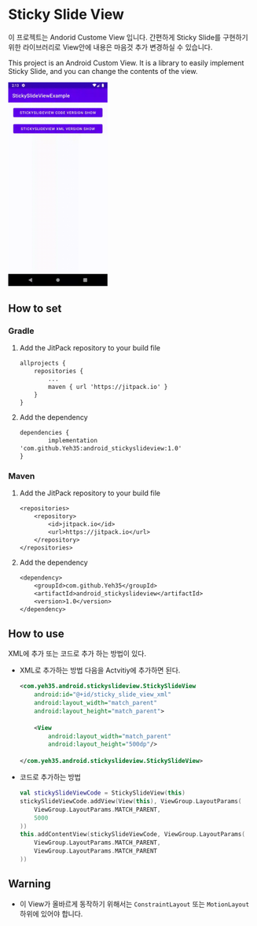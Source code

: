 # Sticky Slide View

이 프로젝트는 Andorid Custome View 입니다.
간편하게 Sticky Slide를 구현하기 위한 라이브러리로 View안에 내용은 마음것 추가 변경하실 수 있습니다.

This project is an Android Custom View.
It is a library to easily implement Sticky Slide, and you can change the contents of the view.

<img src="./documents/device-2020-12-07.gif" width="40%">

## How to set
### Gradle
1. Add the JitPack repository to your build file
    ```
    allprojects {
    	repositories {
    		...
    		maven { url 'https://jitpack.io' }
    	}
    }
    ```

2. Add the dependency
    ```
    dependencies {
	        implementation 'com.github.Yeh35:android_stickyslideview:1.0'
	}
    ```

### Maven
1. Add the JitPack repository to your build file
    ```
    <repositories>
    	<repository>
    	    <id>jitpack.io</id>
    	    <url>https://jitpack.io</url>
    	</repository>
    </repositories>
    ```
2. Add the dependency
    ```
    <dependency>
	    <groupId>com.github.Yeh35</groupId>
	    <artifactId>android_stickyslideview</artifactId>
	    <version>1.0</version>
	</dependency>
    ```

## How to use
XML에 추가 또는 코드로 추가 하는 방법이 있다.

* XML로 추가하는 방법 다음을 Actvitiy에 추가하면 된다.
    ```xml
    <com.yeh35.android.stickyslideview.StickySlideView
        android:id="@+id/sticky_slide_view_xml"
        android:layout_width="match_parent"
        android:layout_height="match_parent">

        <View
            android:layout_width="match_parent"
            android:layout_height="500dp"/>

    </com.yeh35.android.stickyslideview.StickySlideView>
    ```

* 코드로 추가하는 방법
    ```kotlin
    val stickySlideViewCode = StickySlideView(this)
    stickySlideViewCode.addView(View(this), ViewGroup.LayoutParams(
        ViewGroup.LayoutParams.MATCH_PARENT,
        5000
    ))
    this.addContentView(stickySlideViewCode, ViewGroup.LayoutParams(
        ViewGroup.LayoutParams.MATCH_PARENT,
        ViewGroup.LayoutParams.MATCH_PARENT
    ))
    ```

## Warning
* 이 View가 올바르게 동작하기 위해서는 `ConstraintLayout` 또는 `MotionLayout` 하위에 있어야 합니다.